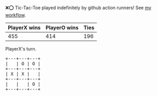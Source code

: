 :x::o: Tic-Tac-Toe played indefinitely by github action runners! See [my workflow](.github/workflows/play.yaml).

|PlayerX wins|PlayerO wins|Ties|
|-|-|-|
|455|414|196|

PlayerX's turn.

<pre>
+---+---+---+
|   | O | O |
+---+---+---+
| X | X |   |
+---+---+---+
|   |   | O |
+---+---+---+
</pre>